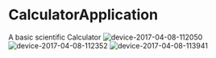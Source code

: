 # CalculatorApplication
A basic scientific Calculator
![device-2017-04-08-112050](https://cloud.githubusercontent.com/assets/16431244/24826585/19204a7a-1c57-11e7-9146-23c68fa1486a.png)
![device-2017-04-08-112352](https://cloud.githubusercontent.com/assets/16431244/24826596/6e34c5f4-1c57-11e7-96b7-095077c2d458.png)
![device-2017-04-08-113941](https://cloud.githubusercontent.com/assets/16431244/24826599/7a1d82c0-1c57-11e7-97e5-be07bdae079d.png)
